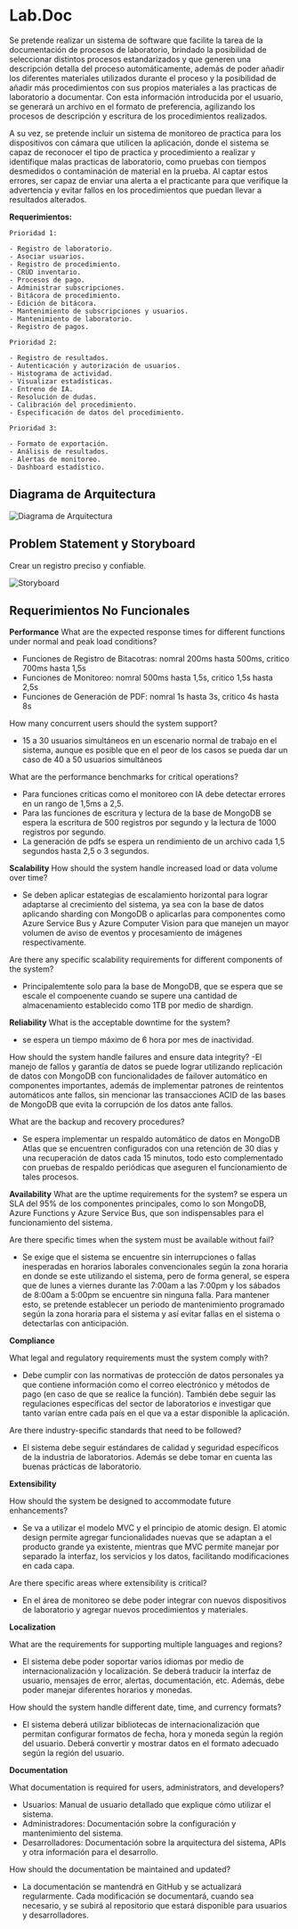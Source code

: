 # Lab.Doc

Se pretende realizar un sistema de software que facilite la tarea de la documentación de procesos de laboratorio, brindado la posibilidad de seleccionar distintos procesos estandarizados y que generen una descripción detalla del proceso automáticamente, además de poder añadir los diferentes materiales utilizados durante el proceso y la posibilidad de añadir más procedimientos con sus propios materiales a las practicas de laboratorio a documentar. Con esta información introducida por el usuario, se generará un archivo en el formato de preferencia, agilizando los procesos de descripción y escritura de los procedimientos realizados. 

A su vez, se pretende incluir un sistema de monitoreo de practica para los dispositivos con cámara que utilicen la aplicación, donde el sistema se capaz de reconocer el tipo de practica y procedimiento a realizar y identifique malas practicas de laboratorio, como pruebas con tiempos desmedidos o contaminación de material en la prueba. Al captar estos errores, ser capaz de enviar una alerta a el practicante para que verifique la advertencia y evitar fallos en los procedimientos que puedan llevar a resultados alterados.

**Requerimientos:**

    Prioridad 1:

    - Registro de laboratorio.
    - Asociar usuarios.
    - Registro de procedimiento.
    - CRUD inventario.
    - Procesos de pago.
    - Administrar subscripciones.
    - Bitácora de procedimiento.
    - Edición de bitácora.
    - Mantenimiento de subscripciones y usuarios.
    - Mantenimiento de laboratorio.
    - Registro de pagos.

    Prioridad 2:

    - Registro de resultados.
    - Autenticación y autorización de usuarios. 
    - Histograma de actividad.
    - Visualizar estadísticas.
    - Entreno de IA.
    - Resolución de dudas.
    - Calibración del procedimiento.
    - Especificación de datos del procedimiento.

    Prioridad 3:

    - Formato de exportación.
    - Análisis de resultados.
    - Alertas de monitoreo.
    - Dashboard estadístico.

## Diagrama de Arquitectura

![Diagrama de Arquitectura](images/Diagrama_Proyecto.png)

## Problem Statement y Storyboard

Crear un registro preciso y confiable.

![Storyboard](images/Storyboard.png)

## Requerimientos No Funcionales

**Performance**
What are the expected response times for different functions under normal and peak load conditions?
- Funciones de Registro de Bitacotras: nomral 200ms hasta 500ms, critico 700ms hasta 1,5s
- Funciones de Monitoreo: nomral 500ms hasta 1,5s, critico 1,5s hasta 2,5s
- Funciones de Generación de PDF: nomral 1s hasta 3s, critico 4s hasta 8s

How many concurrent users should the system support?
- 15 a 30 usuarios simultáneos en un escenario normal de trabajo en el sistema, aunque es posible que en el peor de los casos se pueda dar un caso de 40 a 50 usuarios simultáneos

What are the performance benchmarks for critical operations?
- Para funciones criticas como el monitoreo con IA debe detectar errores en un rango de 1,5ms a 2,5.
- Para las funciones de escritura y lectura de la base de MongoDB se espera la escritura de 500 registros por segundo y la lectura de 1000 registros por segundo.
- La generación de pdfs se espera un rendimiento de un archivo cada 1,5 segundos hasta 2,5 o 3 segundos.

**Scalability**
How should the system handle increased load or data volume over time?
- Se deben aplicar estategias de escalamiento horizontal para lograr adaptarse al crecimiento del sistema, ya sea con la base de datos aplicando sharding con MongoDB o aplicarlas para componentes como Azure Service Bus y Azure Computer Vision para que manejen un mayor volumen de aviso de eventos y procesamiento de imágenes respectivamente.

Are there any specific scalability requirements for different components of the system?
- Principalemtente solo para la base de MongoDB, que se espera que se escale el compoenente cuando se supere una cantidad de almacenamiento establecido como 1TB por medio de shardign.

**Reliability**
What is the acceptable downtime for the system?
- se espera un tiempo máximo de 6 hora por mes de inactividad.

How should the system handle failures and ensure data integrity?
-El manejo de fallos y garantía de datos se puede lograr utilizando replicación de datos con MongoDB con funcionalidades de failover automático en componentes importantes, además de implementar patrones de reintentos automáticos ante fallos, sin mencionar las transacciones ACID de las bases de MongoDB que evita la corrupción de los datos ante fallos.

What are the backup and recovery procedures?
- Se espera implementar un respaldo automático de datos en MongoDB Atlas que se encuentren configurados con una retención de 30 días y una recuperación de datos cada 15 minutos, todo esto complementado con pruebas de respaldo periódicas que aseguren el funcionamiento de tales procesos.

**Availability**
What are the uptime requirements for the system?
se espera un SLA del 95% de los componentes principales, como lo son MongoDB, Azure Functions y Azure Service Bus, que son indispensables para el funcionamiento del sistema.

Are there specific times when the system must be available without fail?
- Se exige que el sistema se encuentre sin interrupciones o fallas inesperadas en horarios laborales convencionales según la zona horaria en donde se este utilizando el sistema, pero de forma general, se espera que de lunes a viernes durante las 7:00am a las 7:00pm y los sábados de 8:00am a 5:00pm se encuentre sin ninguna falla. Para mantener esto, se pretende establecer un periodo de mantenimiento programado según la zona horaria para el sistema y así evitar fallas en el sistema o detectarlas con anticipación.

**Compliance**

What legal and regulatory requirements must the system comply with?

- Debe cumplir con las normativas de protección de datos personales ya que contiene información como el correo electrónico y métodos de pago (en caso de que se realice la función). También debe seguir las regulaciones específicas del sector de laboratorios e investigar que tanto varían entre cada país en el que va a estar disponible la aplicación.

Are there industry-specific standards that need to be followed?

- El sistema debe seguir estándares de calidad y seguridad específicos de la industria de laboratorios. Además se debe tomar en cuenta las buenas prácticas de laboratorio.

**Extensibility**

How should the system be designed to accommodate future enhancements?

- Se va a utilizar el modelo MVC y el principio de atomic design. El atomic design permite agregar funcionalidades nuevas que se adaptan a el producto grande ya existente, mientras que MVC permite manejar por separado la interfaz, los servicios y los datos, facilitando modificaciones en cada capa.

Are there specific areas where extensibility is critical?

- En el área de monitoreo se debe poder integrar con nuevos dispositivos de laboratorio y agregar nuevos procedimientos y materiales.

**Localization**

What are the requirements for supporting multiple languages and regions?

- El sistema debe poder soportar varios idiomas por medio de internacionalización y localización. Se deberá traducir la interfaz de usuario, mensajes de error, alertas, documentación, etc. Además, debe poder manejar diferentes horarios y monedas.

How should the system handle different date, time, and currency formats?

- El sistema deberá utilizar bibliotecas de internacionalización que permitan configurar formatos de fecha, hora y moneda según la región del usuario. Deberá convertir y mostrar datos en el formato adecuado según la región del usuario.

**Documentation**

What documentation is required for users, administrators, and developers?

- Usuarios: Manual de usuario detallado que explique cómo utilizar el sistema.
- Administradores: Documentación sobre la configuración y mantenimiento del sistema.
- Desarrolladores: Documentación sobre la arquitectura del sistema, APIs y otra información para el desarrollo.

How should the documentation be maintained and updated?

- La documentación se mantendrá en GitHub y se actualizará regularmente. Cada modificación se documentará, cuando sea necesario, y se subirá al repositorio que estará disponible para usuarios y desarrolladores.
